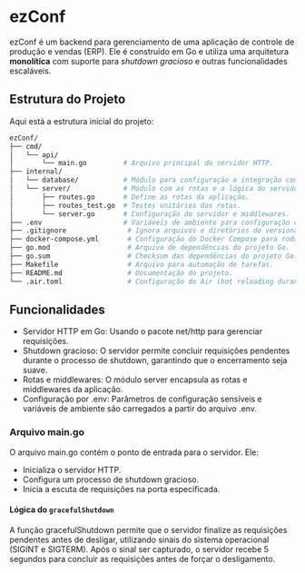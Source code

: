 # ezConf
ezConf é um backend para gerenciamento de uma aplicação de controle de produção e vendas (ERP). Ele é construído em Go e utiliza uma arquitetura **monolítica** com suporte para _shutdown gracioso_ e outras funcionalidades escaláveis.

## Estrutura do Projeto
Aqui está a estrutura inicial do projeto:

```bash
ezConf/
├── cmd/
│   └── api/
│       └── main.go         # Arquivo principal do servidor HTTP.
├── internal/
│   └── database/           # Módulo para configuração e integração com o banco de dados.
│   └── server/             # Módulo com as rotas e a lógica do servidor.
│       ├── routes.go       # Define as rotas da aplicação.
│       ├── routes_test.go  # Testes unitários das rotas.
│       └── server.go       # Configuração do servidor e middlewares.
├── .env                    # Variáveis de ambiente para configuração do servidor.
├── .gitignore               # Ignora arquivos e diretórios do versionamento Git.
├── docker-compose.yml       # Configuração do Docker Compose para rodar o projeto em containers.
├── go.mod                   # Arquivo de dependências do projeto Go.
├── go.sum                   # Checksum das dependências do projeto Go.
├── Makefile                 # Arquivo para automação de tarefas.
├── README.md                # Documentação do projeto.
└── .air.toml                # Configuração do Air (hot reloading durante o desenvolvimento).
```
## Funcionalidades
- Servidor HTTP em Go: Usando o pacote net/http para gerenciar requisições.
- Shutdown gracioso: O servidor permite concluir requisições pendentes durante o processo de shutdown, garantindo que o encerramento seja suave.
- Rotas e middlewares: O módulo server encapsula as rotas e middlewares da aplicação.
- Configuração por .env: Parâmetros de configuração sensíveis e variáveis de ambiente são carregados a partir do arquivo .env.

### Arquivo main.go
O arquivo main.go contém o ponto de entrada para o servidor. Ele:

- Inicializa o servidor HTTP.
- Configura um processo de shutdown gracioso.
- Inicia a escuta de requisições na porta especificada.

#### Lógica do ```gracefulShutdown```
  
A função gracefulShutdown permite que o servidor finalize as requisições pendentes antes de desligar, utilizando sinais do sistema operacional (SIGINT e SIGTERM). Após o sinal ser capturado, o servidor recebe 5 segundos para concluir as requisições antes de forçar o desligamento.
